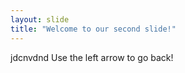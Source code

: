```yaml
---
layout: slide
title: "Welcome to our second slide!"
---
```

jdcnvdnd
Use the left arrow to go back!
